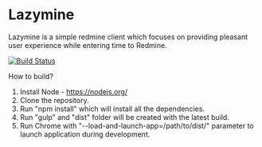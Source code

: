 # Lazymine
Lazymine is a simple redmine client which focuses on providing pleasant user experience while entering time to Redmine.

[![Build Status](https://travis-ci.org/Raathigesh/Lazymine.svg?branch=master)](https://travis-ci.org/Raathigesh/LazyMine)

How to build?

1. Install Node - https://nodejs.org/
2. Clone the repository.
3. Run "npm install" which will install all the dependencies.
4. Run "gulp" and "dist" folder will be created with the latest build.
5. Run Chrome with "--load-and-launch-app=/path/to/dist/" parameter to launch application during development. 



